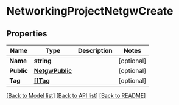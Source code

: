 # NetworkingProjectNetgwCreate

## Properties

Name | Type | Description | Notes
------------ | ------------- | ------------- | -------------
**Name** | **string** |  | [optional] 
**Public** | [**NetgwPublic**](Netgw_public.md) |  | [optional] 
**Tag** | [**[]Tag**](tag.md) |  | [optional] 

[[Back to Model list]](../README.md#documentation-for-models) [[Back to API list]](../README.md#documentation-for-api-endpoints) [[Back to README]](../README.md)


